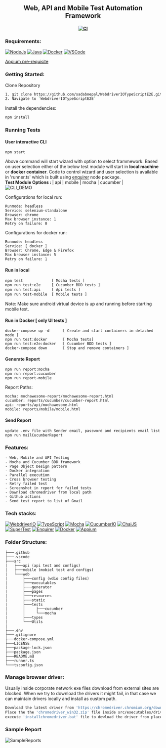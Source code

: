 <h2 align="center"> Web, API and Mobile Test Automation Framework </h2>

<h4 align="center">

[![CI](https://github.com/sadabnepal/WebdriverIOTypeScriptE2E/actions/workflows/nodejs.yml/badge.svg)](https://github.com/sadabnepal/WebdriverIOTypeScriptE2E/actions/workflows/nodejs.yml)
</h4>

### Requirements:
[![NodeJs](https://img.shields.io/badge/-NodeJS%20v12%20OR%20later-%23339933?logo=npm)](https://nodejs.org/en/download/)
[![Java](https://img.shields.io/badge/-JDK-%23007396?logo=java&logoColor=black&)](https://www.oracle.com/java/technologies/downloads/)
[![Docker](https://img.shields.io/badge/-Docker-0db7ed?logo=docker&logoColor=white)](https://docs.docker.com/engine/install/)
[![VSCode](https://img.shields.io/badge/-Visual%20Studio%20Code-%233178C6?logo=visual-studio-code)](https://code.visualstudio.com/download) <br/>

[Appium pre-requisite](/src/mobile/README.md)

### Getting Started:
Clone Repository
```bash
1. git clone https://github.com/sadabnepal/WebdriverIOTypeScriptE2E.git
2. Navigate to `WebdriverIOTypeScriptE2E`
```

Install the dependencies:
```bash
npm install
```
### Running Tests

#### User interactive CLI
```
npm start
```
Above command will start wizard with option to select frammework. Based on user selection either of the below test module will start in <b>local machine</b> or <b>docker container</b>. Code to control wizard and user selection is available in 'runner.ts' which is built using [enquirer](https://www.npmjs.com/package/enquirer) node package.<br>
<b>Test Module Options : </b> | api | mobile | mocha | cucumber | <br>
![CLI_DEMO](https://user-images.githubusercontent.com/65847528/144734571-7e1d6433-ef4c-456d-87a0-5e7bad812829.gif)

Configurations for local run:
```
Runmode: headless
Service: selenium-standalone
Browser: chrome
Max browser instance: 1
Retry on failure: 0
```

Configurations for docker run:
```
Runmode: headless
Service: [ docker ]
Browser: Chrome, Edge & Firefox
Max browser instance: 5
Retry on failure: 1
```

#### Run in local
```bash
npm test             [ Mocha tests ]
npm run test:e2e     [ Cucumber BDD tests ]
npm run test:api     [ Api tests ]
npm run test-mobile  [ Mobile tests ]
```
Note: Make sure android virtual device is up and running before starting mobile test. 

#### Run in Docker  [ only UI tests ]
```
docker-compose up -d      [ Create and start containers in detached mode ]
npm run test:docker       [ Mocha tests]
npm run test:e2e:docker   [ Cucumber BDD tests ]
docker-compose down       [ Stop and remove containers ]
```

#### Generate Report
```
npm run report:mocha
npm run report:cucumber
npm run report-mobile
```

Report Paths:
```
mocha: mochawesome-report/mochawesome-report.html
cucumber: reports/cucumber/cucumber-report.html
api: reports/api/mochawesome.html
mobile: reports/mobile/mobile.html
```

#### Send Report
```
update .env file with Sender email, password and recipients email list
npm run mailCucumberReport
```

### Features:
    - Web, Mobile and API Testing
    - Mocha and Cucumber BDD framework
    - Page Object Design pattern
    - Docker integration
    - Parallel execution
    - Cross browser testing
    - Retry failed test
    - Screenshot in report for failed tests
    - Download chromedriver from local path
    - Github actions
    - Send test report to list of Gmail

### Tech stacks:
[![WebdriverIO](https://img.shields.io/badge/-WebdriverI/O-EA5906?logo=WebdriverIO&logoColor=white)](https://webdriver.io/)
[![TypeScript](https://img.shields.io/badge/-TypeScript-%233178C6?logo=Typescript&logoColor=black)](https://www.typescriptlang.org/)
[![Mocha](https://img.shields.io/badge/-Mocha-%238D6748?logo=Mocha&logoColor=white)](https://mochajs.org/)
[![CucumberIO](https://img.shields.io/badge/-Cucumber.io-brightgreen?logo=cucumber&logoColor=white)](https://cucumber.io/)
[![ChaiJS](https://img.shields.io/badge/-ChaiJS-900C3F?logoColor=white)](https://www.chaijs.com/)
[![SuperTest](https://img.shields.io/badge/-SuperTest-07BA82?logoColor=white)](https://github.com/visionmedia/supertest)
[![Enquirer](https://img.shields.io/badge/-Enquirer-f0db4f?logoColor=white)](https://github.com/enquirer/enquirer)
[![Docker](https://img.shields.io/badge/-Docker-0db7ed?logo=docker&logoColor=white)](https://www.docker.com/)
[![Appium](https://img.shields.io/badge/-Appium-662d91?logo=appium&logoColor=black)](https://github.com/appium/appium)

### Folder Structure:
```
├───.github
├───.vscode
├───src
|   ├───api (api test and configs)
|   ├───mobile (mobiel test and configs)
|   └───web
|       ├───config (wdio config files)
|       ├───executables
|       ├───generator
|       ├───pages
|       ├───resources
|       ├───static
|       ├───tests
|       │     ├───cucumber
|       │     └───mocha
|       ├───types
|       └───Utils
|   
├───.env
├───.gitignore
├───docker-compose.yml
├───LICENSE
├───package-lock.json
├───package.json
├───README.md
├───runner.ts
└───tsconfig.json
```

### Manage browser driver:
Usually inside corporate network exe files download from external sites are blocked.
When we try to download the drivers it might fail, in that case we can maintain drivers
locally and install as custom path.
```bash
Download the latest driver from 'https://chromedriver.chromium.org/downloads'
Place the the 'chromedriver_win32.zip' file inside src/executables/drivers 
execute 'installchromedriver.bat' file to dowload the driver from placed folder
```

### Sample Report
![SampleReports](https://user-images.githubusercontent.com/65847528/144699948-507b314e-9639-450c-b127-fb9b0721a2d8.gif)
